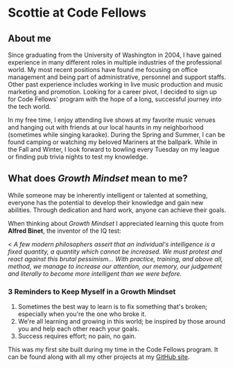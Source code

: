 # Scottie at Code Fellows

## About me

Since graduating from the University of Washington in 2004, I have gained experience in many different roles in multiple industries of the professional world. My most recent positions have found me focusing on office management and being part of administrative, personnel and support staffs. Other past experience includes working in live music production and music marketing and promotion. Looking for a career pivot, I decided to sign up for Code Fellows' program with the hope of a long, successful journey into the tech world.

In my free time, I enjoy attending live shows at my favorite music venues and hanging out with friends at our local haunts in my neighborhood (sometimes while singing karaoke). During the Spring and Summer, I can be found camping or watching my beloved Mariners at the ballpark. While in the Fall and Winter, I look forward to bowling every Tuesday on my league or finding pub trivia nights to test my knowledge.

## What does *Growth Mindset* mean to me?

While someone may be inherently intelligent or talented at something, everyone has the potential to develop their knowledge and gain new abilities. Through dedication and hard work, anyone can achieve their goals.

When thinking about *Growth Mindset* I appreciated learning this quote from **Alfred Binet**, the inventor of the IQ test:

< *A few modern philosophers assert that an individual's intelligence is a fixed quantity, a quantity which cannot be increased. We must protest and react against this brutal pessimism... With practice, training, and above all, method, we manage to increase our attention, our memory, our judgement and literally to become more intelligent than we were before.*

### 3 Reminders to Keep Myself in a Growth Mindset
1. Sometimes the best way to learn is to fix something that's broken; especially when you're the one who broke it.
2. We're all learning and growing in this world; be inspired by those around you and help each other reach your goals.
3. Success requires effort; no pain, no gain.

This was my first site built during my time in the Code Fellows program. It can be found along with all my other projects at my [GitHub site](https://github.com/Scottie-Houghton/).
